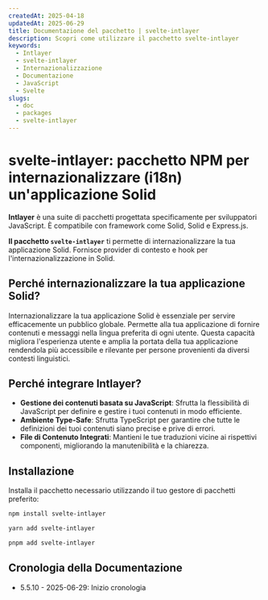 ```yaml
---
createdAt: 2025-04-18
updatedAt: 2025-06-29
title: Documentazione del pacchetto | svelte-intlayer
description: Scopri come utilizzare il pacchetto svelte-intlayer
keywords:
  - Intlayer
  - svelte-intlayer
  - Internazionalizzazione
  - Documentazione
  - JavaScript
  - Svelte
slugs:
  - doc
  - packages
  - svelte-intlayer
---
```


# svelte-intlayer: pacchetto NPM per internazionalizzare (i18n) un'applicazione Solid

**Intlayer** è una suite di pacchetti progettata specificamente per sviluppatori JavaScript. È compatibile con framework come Solid, Solid e Express.js.

**Il pacchetto `svelte-intlayer`** ti permette di internazionalizzare la tua applicazione Solid. Fornisce provider di contesto e hook per l'internazionalizzazione in Solid.

## Perché internazionalizzare la tua applicazione Solid?

Internazionalizzare la tua applicazione Solid è essenziale per servire efficacemente un pubblico globale. Permette alla tua applicazione di fornire contenuti e messaggi nella lingua preferita di ogni utente. Questa capacità migliora l'esperienza utente e amplia la portata della tua applicazione rendendola più accessibile e rilevante per persone provenienti da diversi contesti linguistici.

## Perché integrare Intlayer?

- **Gestione dei contenuti basata su JavaScript**: Sfrutta la flessibilità di JavaScript per definire e gestire i tuoi contenuti in modo efficiente.
- **Ambiente Type-Safe**: Sfrutta TypeScript per garantire che tutte le definizioni dei tuoi contenuti siano precise e prive di errori.
- **File di Contenuto Integrati**: Mantieni le tue traduzioni vicine ai rispettivi componenti, migliorando la manutenibilità e la chiarezza.

## Installazione

Installa il pacchetto necessario utilizzando il tuo gestore di pacchetti preferito:

```bash packageManager="npm"
npm install svelte-intlayer
```

```bash packageManager="yarn"
yarn add svelte-intlayer
```

```bash packageManager="pnpm"
pnpm add svelte-intlayer
```

## Cronologia della Documentazione

- 5.5.10 - 2025-06-29: Inizio cronologia
